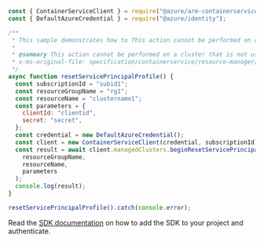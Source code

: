 ```javascript
const { ContainerServiceClient } = require("@azure/arm-containerservice");
const { DefaultAzureCredential } = require("@azure/identity");

/**
 * This sample demonstrates how to This action cannot be performed on a cluster that is not using a service principal
 *
 * @summary This action cannot be performed on a cluster that is not using a service principal
 * x-ms-original-file: specification/containerservice/resource-manager/Microsoft.ContainerService/stable/2022-04-01/examples/ManagedClustersResetServicePrincipalProfile.json
 */
async function resetServicePrincipalProfile() {
  const subscriptionId = "subid1";
  const resourceGroupName = "rg1";
  const resourceName = "clustername1";
  const parameters = {
    clientId: "clientid",
    secret: "secret",
  };
  const credential = new DefaultAzureCredential();
  const client = new ContainerServiceClient(credential, subscriptionId);
  const result = await client.managedClusters.beginResetServicePrincipalProfileAndWait(
    resourceGroupName,
    resourceName,
    parameters
  );
  console.log(result);
}

resetServicePrincipalProfile().catch(console.error);
```

Read the [SDK documentation](https://github.com/Azure/azure-sdk-for-js/blob/%40azure%2Farm-containerservice_16.1.0/sdk/containerservice/arm-containerservice/README.md) on how to add the SDK to your project and authenticate.
